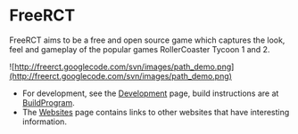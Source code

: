 # FreeRCT #
FreeRCT aims to be a free and open source game which captures the look, feel and gameplay of the popular games RollerCoaster Tycoon 1 and 2.

![http://freerct.googlecode.com/svn/images/path_demo.png](http://freerct.googlecode.com/svn/images/path_demo.png)

  * For development, see the [Development](Development.md) page, build instructions are at [BuildProgram](BuildProgram.md).
  * The [Websites](Websites.md) page contains links to other websites that have interesting information.